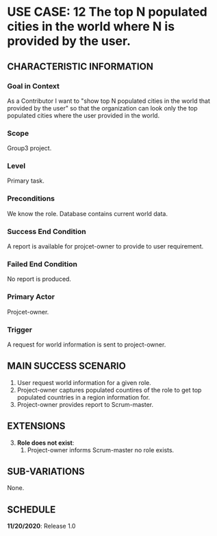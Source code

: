 # USE CASE: 12 The top N populated cities in the world where N is provided by the user.

## CHARACTERISTIC INFORMATION

### Goal in Context

As a Contributor I want to "show top N populated cities in the world that provided by the user" so that the organization can look only the top populated cities where the user provided in the world.

### Scope

Group3 project.

### Level

Primary task.

### Preconditions

We know the role.  Database contains current world data.

### Success End Condition

A report is available for projcet-owner to provide to user requirement.

### Failed End Condition

No report is produced.

### Primary Actor

Projcet-owner.

### Trigger

A request for world information is sent to project-owner.

## MAIN SUCCESS SCENARIO

1. User request world information for a given role.
2. Project-owner captures populated countires of the role to get top populated countries in a region information for.
3. Project-owner provides report to Scrum-master.

## EXTENSIONS

3. **Role does not exist**:
    1. Project-owner informs Scrum-master no role exists.

## SUB-VARIATIONS

None.

## SCHEDULE

**11/20/2020**: Release 1.0